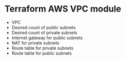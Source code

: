 # Terraform AWS VPC module

- VPC
- Desired count of public subnets
- Desired count of private subnets
- Internet gateway for public subnets
- NAT for private subnets
- Route table for private subnets
- Route table for public subnets
